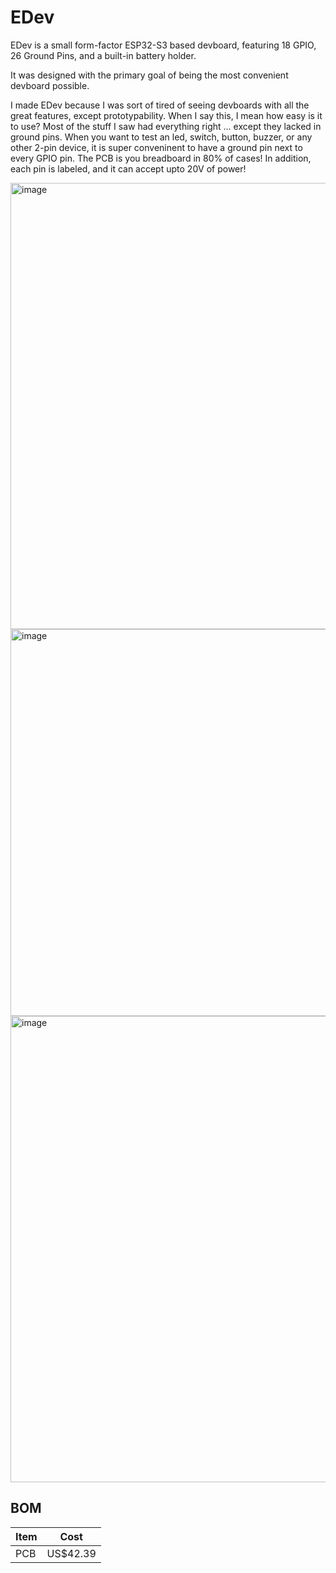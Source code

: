 # EDev

EDev is a small form-factor ESP32-S3 based devboard, featuring 18 GPIO, 26 Ground Pins, and a built-in battery holder.

It was designed with the primary goal of being the most convenient devboard possible.

I made EDev because I was sort of tired of seeing devboards with all the great features, except prototypability. When I say this, I mean how easy is it to use? Most of the stuff I saw had everything right ... except they lacked in ground pins. When you want to test an led, switch, button, buzzer, or any other 2-pin device, it is super conveninent to have a ground pin next to every GPIO pin. The PCB is you breadboard in 80% of cases! In addition, each pin is labeled, and it can accept upto 20V of power!

<img width="1135" height="714" alt="image" src="https://github.com/user-attachments/assets/6f52cc3c-58d5-4e8a-b427-04f7260c7cbf" />

<img width="1218" height="619" alt="image" src="https://github.com/user-attachments/assets/db708241-171e-4496-b522-03f808853a5f" />

<img width="1177" height="746" alt="image" src="https://github.com/user-attachments/assets/3a9ff150-1ff4-4105-9cb3-b2d7e5653836" />

## BOM

Item|Cost
--|--
PCB|US$42.39
